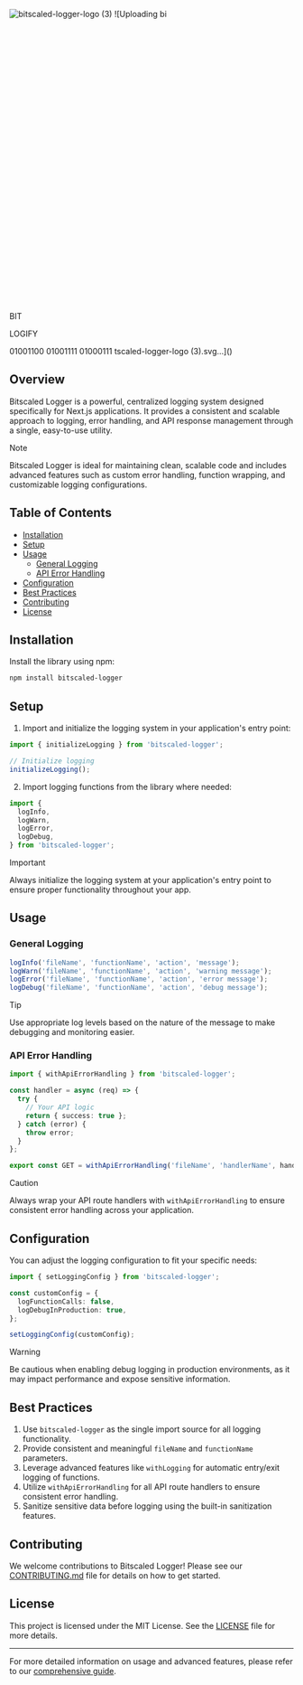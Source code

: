 ![bitscaled-logger-logo (3)](https://github.com/user-attachments/assets/94d5860e-1dac-4845-956b-423380c46dba)
![Uploading bi<svg xmlns="http://www.w3.org/2000/svg" viewBox="0 0 80 80">
  <defs>
    <linearGradient id="bgGradient" x1="0%" y1="0%" x2="100%" y2="100%">
      <stop offset="0%" style="stop-color:#4a90e2;stop-opacity:1" />
      <stop offset="100%" style="stop-color:#3474c4;stop-opacity:1" />
    </linearGradient>
  </defs>
  
  <!-- Background with rounded corners -->
  <rect x="4" y="4" width="72" height="72" fill="url(#bgGradient)" rx="8" ry="8"/>
  
  <!-- Main text -->
  <text x="40" y="34" font-family="Arial Black, sans-serif" font-size="20" fill="white" text-anchor="middle" dominant-baseline="central">BIT</text>
  
  <!-- Subtext -->
  <text x="40" y="52" font-family="Arial, sans-serif" font-size="9.6" fill="white" text-anchor="middle" dominant-baseline="central">LOGIFY</text>
  
  <!-- Log lines -->
  <g stroke="white" stroke-linecap="round">
    <path d="M16 64 L64 64" stroke-width="3.2" opacity="0.8"/>
    <path d="M24 70 L56 70" stroke-width="2.4" opacity="0.6"/>
    <path d="M32 74 L48 74" stroke-width="1.6" opacity="0.4"/>
  </g>
  
  <!-- Binary overlay -->
  <text x="8" y="12" font-family="Courier, monospace" font-size="4" fill="white" opacity="0.1">
    01001100 01001111 01000111
  </text>
</svg>
tscaled-logger-logo (3).svg…]()


## Overview

Bitscaled Logger is a powerful, centralized logging system designed specifically for Next.js applications. It provides a consistent and scalable approach to logging, error handling, and API response management through a single, easy-to-use utility.

> [!NOTE]
> Bitscaled Logger is ideal for maintaining clean, scalable code and includes advanced features such as custom error handling, function wrapping, and customizable logging configurations.

## Table of Contents

- [Installation](#installation)
- [Setup](#setup)
- [Usage](#usage)
  - [General Logging](#general-logging)
  - [API Error Handling](#api-error-handling)
- [Configuration](#configuration)
- [Best Practices](#best-practices)
- [Contributing](#contributing)
- [License](#license)

## Installation

Install the library using npm:

```bash
npm install bitscaled-logger
```

## Setup

1. Import and initialize the logging system in your application's entry point:

```typescript
import { initializeLogging } from 'bitscaled-logger';

// Initialize logging
initializeLogging();
```

2. Import logging functions from the library where needed:

```typescript
import {
  logInfo,
  logWarn,
  logError,
  logDebug,
} from 'bitscaled-logger';
```

> [!IMPORTANT]
> Always initialize the logging system at your application's entry point to ensure proper functionality throughout your app.

## Usage

### General Logging

```typescript
logInfo('fileName', 'functionName', 'action', 'message');
logWarn('fileName', 'functionName', 'action', 'warning message');
logError('fileName', 'functionName', 'action', 'error message');
logDebug('fileName', 'functionName', 'action', 'debug message');
```

> [!TIP]
> Use appropriate log levels based on the nature of the message to make debugging and monitoring easier.

### API Error Handling

```typescript
import { withApiErrorHandling } from 'bitscaled-logger';

const handler = async (req) => {
  try {
    // Your API logic
    return { success: true };
  } catch (error) {
    throw error;
  }
};

export const GET = withApiErrorHandling('fileName', 'handlerName', handler);
```

> [!CAUTION]
> Always wrap your API route handlers with `withApiErrorHandling` to ensure consistent error handling across your application.

## Configuration

You can adjust the logging configuration to fit your specific needs:

```typescript
import { setLoggingConfig } from 'bitscaled-logger';

const customConfig = {
  logFunctionCalls: false,
  logDebugInProduction: true,
};

setLoggingConfig(customConfig);
```

> [!WARNING]
> Be cautious when enabling debug logging in production environments, as it may impact performance and expose sensitive information.

## Best Practices

1. Use `bitscaled-logger` as the single import source for all logging functionality.
2. Provide consistent and meaningful `fileName` and `functionName` parameters.
3. Leverage advanced features like `withLogging` for automatic entry/exit logging of functions.
4. Utilize `withApiErrorHandling` for all API route handlers to ensure consistent error handling.
5. Sanitize sensitive data before logging using the built-in sanitization features.

## Contributing

We welcome contributions to Bitscaled Logger! Please see our [CONTRIBUTING.md](CONTRIBUTING.md) file for details on how to get started.

## License

This project is licensed under the MIT License. See the [LICENSE](LICENSE) file for more details.

---

For more detailed information on usage and advanced features, please refer to our [comprehensive guide](./logging-system-guide.md).
